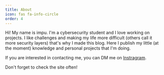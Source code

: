 ```yaml
---
title: About
icon: fas fa-info-circle
order: 4
---
```

Hi! My name is impu. I'm a cybersecurity student and I love working on projects. I like challenges and making my life more difficult (others call it more security layers) that's why I made this blog. Here I publish my little (at the moment) knowledge and personal projects that I'm doing.

If you are interested in contacting me, you can DM me on [Instragram](https://www.instagram.com/impulsado/).

Don't forget to check the site often!
